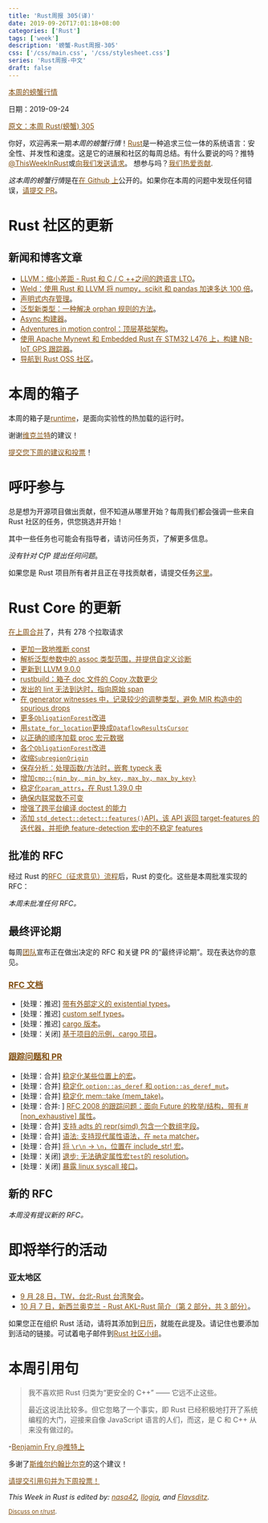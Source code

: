 ```yaml
---
title: 'Rust周报 305(译)'
date: 2019-09-26T17:01:18+08:00
categories: ['Rust']
tags: ['week']
description: '螃蟹-Rust周报-305'
css: ['/css/main.css', '/css/stylesheet.css']
series: 'Rust周报-中文'
draft: false
---
```


<style>
a { color: #804d0f;}
</style>

[本周的螃蟹行情](https://this-week-in-rust.org/)

日期：2019-09-24

[原文：本周 Rust(螃蟹) 305](https://this-week-in-rust.org/blog/2019/09/24/this-week-in-rust-305/)

你好，欢迎再来一期*本周的螃蟹行情*！[Rust](http://rust-lang.org)是一种追求三位一体的系统语言：安全性、并发性和速度。这是它的进展和社区的每周总结。有什么要说的吗？推特[@ThisWeekInRust](https://twitter.com/ThisWeekInRust)或[向我们发送请求](https://github.com/cmr/this-week-in-rust)。 想参与吗？[我们热爱贡献](https://github.com/rust-lang/rust/blob/master/CONTRIBUTING.md).

*这本周的螃蟹行情*是在[在 Github 上](https://github.com/cmr/this-week-in-rust)公开的。如果你在本周的问题中发现任何错误，[请提交 PR](https://github.com/cmr/this-week-in-rust/pulls)。

# Rust 社区的更新

## 新闻和博客文章

- [LLVM：缩小差距 - Rust 和 C / C ++之间的跨语言 LTO](http://blog.llvm.org/2019/09/closing-gap-cross-language-lto-between.html)。
- [Weld：使用 Rust 和 LLVM 将 numpy，scikit 和 pandas 加速多达 100 倍](https://notamonadtutorial.com/weld-accelerating-numpy-scikit-and-pandas-as-much-as-100x-with-rust-and-llvm-12ec1c630a1)。
- [声明式内存管理](https://amos.me/blog/2019/declarative-memory-management/)。
- [泛型新类型：一种解决 orphan 规则的方法](https://blog.eizinger.io/8593/generic-newtypes-a-way-to-work-around-the-orphan-rule)。
- [Async 构建器](https://blog.yoshuawuyts.com/async-finalizers/)。
- [Adventures in motion control：顶层基础架构](http://adventures.michaelfbryan.com/posts/top-level-infrastructure/)。
- [使用 Apache Mynewt 和 Embedded Rust 在 STM32 L476 上，构建 NB-IoT GPS 跟踪器](https://medium.com/@ly.lee/build-an-nb-iot-gps-tracker-on-stm32-l476-with-apache-mynewt-and-embedded-rust-8c095a925546)。
- [导航到 Rust OSS 社区](https://yaah.dev/getting-involved)。

# 本周的箱子

本周的箱子是[runtime](https://github.com/mun-lang/runtime)，是面向实验性的热加载的运行时。

谢谢[维克兰特](https://users.rust-lang.org/t/crate-of-the-week/2704/628)的建议！

[提交您下周的建议和投票][submit_crate]！

[submit_crate]: https://users.rust-lang.org/t/crate-of-the-week/2704

# 呼吁参与

总是想为开源项目做出贡献，但不知道从哪里开始？每周我们都会强调一些来自 Rust 社区的任务，供您挑选并开始！

其中一些任务也可能会有指导者，请访问任务页，了解更多信息。

_没有针对 CfP 提出任何问题_。

如果您是 Rust 项目所有者并且正在寻找贡献者，请提交任务[这里][guidelines]。

[guidelines]: https://users.rust-lang.org/t/twir-call-for-participation/4821

# Rust Core 的更新

[在上周合并][merged]了，共有 278 个拉取请求

[merged]: https://github.com/search?q=is%3Apr+org%3Arust-lang+is%3Amerged+merged%3A2019-09-16..2019-09-23

- [更加一致地推断 const](https://github.com/rust-lang/rust/pull/64679)
- [解析泛型参数中的 assoc 类型范围，并提供自定义诊断](https://github.com/rust-lang/rust/pull/64676)
- [更新到 LLVM 9.0.0](https://github.com/rust-lang/rust/pull/64634)
- [rustbuild：箱子 doc 文件的 Copy 次数更少](https://github.com/rust-lang/rust/pull/64613)
- [发出的 lint 无法到达时，指向原始 span ](https://github.com/rust-lang/rust/pull/64592)
- [在 generator witnesses 中，记录较少的调整类型，避免 MIR 构造中的 spurious drops](https://github.com/rust-lang/rust/pull/64584)
- [更多`ObligationForest`改进](https://github.com/rust-lang/rust/pull/64545)
- [用`state_for_location`更换成`DataflowResultsCursor`](https://github.com/rust-lang/rust/pull/64532)
- [以正确的顺序加载 proc 宏元数据](https://github.com/rust-lang/rust/pull/64528)
- [各个`ObligationForest`改进](https://github.com/rust-lang/rust/pull/64500)
- [收缩`SubregionOrigin`](https://github.com/rust-lang/rust/pull/64394)
- [保存分析：处理函数/方法时，嵌套 typeck 表](https://github.com/rust-lang/rust/pull/64250)
- [增加`cmp::{min_by, min_by_key, max_by, max_by_key}`](https://github.com/rust-lang/rust/pull/64047)
- [稳定化`param_attrs`，在 Rust 1.39.0 中](https://github.com/rust-lang/rust/pull/64010)
- [确保内联常数不可变](https://github.com/rust-lang/rust/pull/63955)
- [增强了跨平台编译 doctest 的能力](https://github.com/rust-lang/cargo/pull/6892)
- [添加 `std_detect::detect::features()`API，该 API 返回 target-features 的迭代器，并拒绝 feature-detection 宏中的不稳定 features](https://github.com/rust-lang/stdarch/pull/739)

## 批准的 RFC

经过 Rust 的[RFC（征求意见）流程](https://github.com/rust-lang/rfcs#rust-rfcs)后，Rust 的变化。这些是本周批准实现的 RFC：

_本周未批准任何 RFC。_

## 最终评论期

每周[团队](https://www.rust-lang.org/team.html)宣布正在做出决定的 RFC 和关键 PR 的“最终评论期”。现在表达你的意见。

### [RFC 文档](https://github.com/rust-lang/rfcs/labels/final-comment-period)

- \[处理：推迟] [带有外部定义的 existential types](https://github.com/rust-lang/rfcs/pull/2492)。
- \[处理：推迟] [custom self types](https://github.com/rust-lang/rfcs/pull/2362)。
- \[处理：推迟] [cargo 版本](https://github.com/rust-lang/rfcs/pull/2182)。
- \[处理：关闭] [基于项目的示例，cargo 项目](https://github.com/rust-lang/rfcs/pull/2517)。

### [跟踪问题和 PR](https://github.com/rust-lang/rust/labels/final-comment-period)

- \[处理：合并] [稳定化某些位置上的宏](https://github.com/rust-lang/rust/pull/63931)。
- \[处理：合并] [稳定化 `option::as_deref` 和 `option::as_deref_mut`](https://github.com/rust-lang/rust/pull/64708)。
- \[处理：合并] [稳定化 mem::take (mem_take)](https://github.com/rust-lang/rust/pull/64716)。
- \[处理：合并: ] [RFC 2008 的跟踪问题：面向 Future 的枚举/结构，带有 #[non_exhaustive] 属性](https://github.com/rust-lang/rust/issues/44109)。
- \[处理：合并] [支持 adts 的 repr(simd) 包含一个数组字段](https://github.com/rust-lang/rust/pull/63531)。
- \[处理：合并] [语法: 支持现代属性语法，在 `meta` matcher](https://github.com/rust-lang/rust/pull/63674)。
- \[处理：合并] [将 `\r\n` -> `\n`，位置在 include_str! 宏](https://github.com/rust-lang/rust/pull/63681)。
- \[处理：关闭] [退步: 无法确定属性宏`test`的 resolution](https://github.com/rust-lang/rust/issues/56375)。
- \[处理：关闭] [暴露 linux syscall 接口](https://github.com/rust-lang/rust/pull/63745)。

## 新的 RFC

_本周没有提议新的 RFC。_

# 即将举行的活动

### 亚太地区

- [9 月 28 日，TW，台北-Rust 台湾聚会](https://www.facebook.com/events/2110177005945081/)。
- [10 月 7 日，新西兰奥克兰 - Rust AKL-Rust 简介（第 2 部分，共 3 部分）](https://www.meetup.com/rust-akl/events/259481147/)。

如果您正在组织 Rust 活动，请将其添加到[日历][calendar]，就能在此提及。请记住也要添加到活动的链接。可试着电子邮件到[Rust 社区小组][community]。

[calendar]: https://www.google.com/calendar/embed?src=apd9vmbc22egenmtu5l6c5jbfc%40group.calendar.google.com
[community]: mailto:community-team@rust-lang.org

# 本周引用句

> 我不喜欢把 Rust 归类为“更安全的 C++” —— 它远不止这些。
>
> 最近这说法比较多。但它忽略了一个事实，即 Rust 已经积极地打开了系统编程的大门，迎接来自像 JavaScript 语言的人们，而这，是 C 和 C++ 从来没有做过的。

\-[Benjamin Fry @推特上](https://twitter.com/benj_fry/status/1173754548453699584)

多谢了[斯维尔约翰比尔克](https://users.rust-lang.org/t/twir-quote-of-the-week/328/703)的这个建议！

[请提交引用句并为下周投票！](https://users.rust-lang.org/t/twir-quote-of-the-week/328)

_This Week in Rust is edited by: [nasa42](https://github.com/nasa42), [llogiq](https://github.com/llogiq), and [Flavsditz](https://github.com/Flavsditz)._

<small>[Discuss on r/rust](https://www.reddit.com/r/rust/comments/d6920w/this_week_in_rust_304/).</small>
